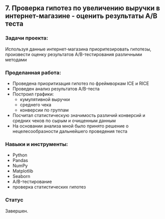 ## 7. Проверка гипотез по увеличению выручки в интернет-магазине - оценить результаты A/B теста

### Задачи проекта:

Используя данные интернет-магазина приоритезировать гипотезы, произвести оценку результатов A/B-тестирования различными методами

### Проделанная работа:

- Проведена приоритизация гипотез по фреймворкам ICE и RICE
- Проведен анализ результатов A/B-теста
- Построил графики:
    - кумулятивной выручки
    - среднего чека
    - конверсии по группам
- Посчитал статистическую значимость различий конверсий и средних чеков по сырым и очищенным данным
- На основании анализа мной было принято решение о нецелесообразности дальнейшего проведения теста

### Навыки и инструменты:

* Python
* Pandas
* NumPy
* Matplotlib
* Seaborn
* A/B-тестирование
* проверка статистических гипотез

### Статус

Завершен.
